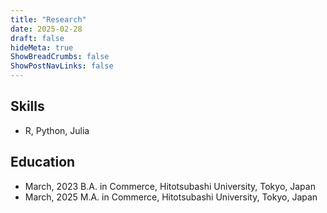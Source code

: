 ```yaml
---
title: "Research"
date: 2025-02-28
draft: false
hideMeta: true
ShowBreadCrumbs: false
ShowPostNavLinks: false
---
```



## Skills
- R, Python, Julia


## Education
 - March, 2023 B.A. in Commerce, Hitotsubashi University, Tokyo, Japan
 - March, 2025 M.A. in Commerce, Hitotsubashi University, Tokyo, Japan